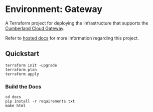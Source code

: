 # Environment: Gateway

A Terraform project for deploying the infrastructure that supports the [Cumberland Cloud Gateway]().

Refer to [hosted docs]() for more information regarding this project.

## Quickstart

```shell
terraform init -upgrade
terraform plan 
terraform apply
```

### Build the Docs

```shell
cd docs
pip install -r requirements.txt
make html
```